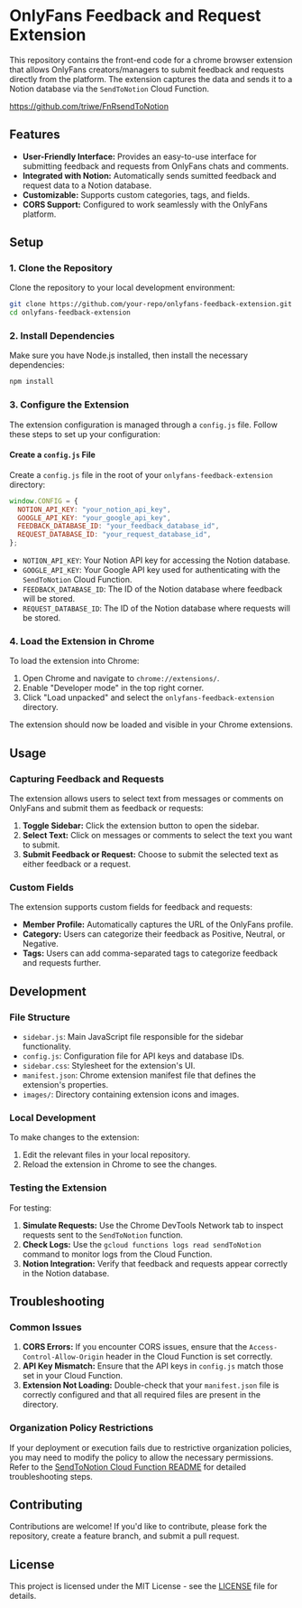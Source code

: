 # OnlyFans Feedback and Request Extension

This repository contains the front-end code for a chrome browser extension that allows OnlyFans creators/managers to submit feedback and requests directly from the platform. The extension captures the data and sends it to a Notion database via the `SendToNotion` Cloud Function.

https://github.com/triwe/FnRsendToNotion

## Features

- **User-Friendly Interface:** Provides an easy-to-use interface for submitting feedback and requests from OnlyFans chats and comments.
- **Integrated with Notion:** Automatically sends sumitted feedback and request data to a Notion database.
- **Customizable:** Supports custom categories, tags, and fields.
- **CORS Support:** Configured to work seamlessly with the OnlyFans platform.

## Setup

### 1. Clone the Repository

Clone the repository to your local development environment:

```bash
git clone https://github.com/your-repo/onlyfans-feedback-extension.git
cd onlyfans-feedback-extension
```

### 2. Install Dependencies

Make sure you have Node.js installed, then install the necessary dependencies:

```bash
npm install
```

### 3. Configure the Extension

The extension configuration is managed through a `config.js` file. Follow these steps to set up your configuration:

#### Create a `config.js` File

Create a `config.js` file in the root of your `onlyfans-feedback-extension` directory:

```javascript
window.CONFIG = {
  NOTION_API_KEY: "your_notion_api_key",
  GOOGLE_API_KEY: "your_google_api_key",
  FEEDBACK_DATABASE_ID: "your_feedback_database_id",
  REQUEST_DATABASE_ID: "your_request_database_id",
};
```

- `NOTION_API_KEY`: Your Notion API key for accessing the Notion database.
- `GOOGLE_API_KEY`: Your Google API key used for authenticating with the `SendToNotion` Cloud Function.
- `FEEDBACK_DATABASE_ID`: The ID of the Notion database where feedback will be stored.
- `REQUEST_DATABASE_ID`: The ID of the Notion database where requests will be stored.

### 4. Load the Extension in Chrome

To load the extension into Chrome:

1. Open Chrome and navigate to `chrome://extensions/`.
2. Enable "Developer mode" in the top right corner.
3. Click "Load unpacked" and select the `onlyfans-feedback-extension` directory.

The extension should now be loaded and visible in your Chrome extensions.

## Usage

### Capturing Feedback and Requests

The extension allows users to select text from messages or comments on OnlyFans and submit them as feedback or requests:

1. **Toggle Sidebar:** Click the extension button to open the sidebar.
2. **Select Text:** Click on messages or comments to select the text you want to submit.
3. **Submit Feedback or Request:** Choose to submit the selected text as either feedback or a request.

### Custom Fields

The extension supports custom fields for feedback and requests:

- **Member Profile:** Automatically captures the URL of the OnlyFans profile.
- **Category:** Users can categorize their feedback as Positive, Neutral, or Negative.
- **Tags:** Users can add comma-separated tags to categorize feedback and requests further.

## Development

### File Structure

- `sidebar.js`: Main JavaScript file responsible for the sidebar functionality.
- `config.js`: Configuration file for API keys and database IDs.
- `sidebar.css`: Stylesheet for the extension's UI.
- `manifest.json`: Chrome extension manifest file that defines the extension's properties.
- `images/`: Directory containing extension icons and images.

### Local Development

To make changes to the extension:

1. Edit the relevant files in your local repository.
2. Reload the extension in Chrome to see the changes.

### Testing the Extension

For testing:

1. **Simulate Requests:** Use the Chrome DevTools Network tab to inspect requests sent to the `SendToNotion` function.
2. **Check Logs:** Use the `gcloud functions logs read sendToNotion` command to monitor logs from the Cloud Function.
3. **Notion Integration:** Verify that feedback and requests appear correctly in the Notion database.

## Troubleshooting

### Common Issues

1. **CORS Errors:** If you encounter CORS issues, ensure that the `Access-Control-Allow-Origin` header in the Cloud Function is set correctly.
2. **API Key Mismatch:** Ensure that the API keys in `config.js` match those set in your Cloud Function.
3. **Extension Not Loading:** Double-check that your `manifest.json` file is correctly configured and that all required files are present in the directory.

### Organization Policy Restrictions

If your deployment or execution fails due to restrictive organization policies, you may need to modify the policy to allow the necessary permissions. Refer to the [SendToNotion Cloud Function README](https://github.com/your-repo/send-to-notion#troubleshooting) for detailed troubleshooting steps.

## Contributing

Contributions are welcome! If you'd like to contribute, please fork the repository, create a feature branch, and submit a pull request.

## License

This project is licensed under the MIT License - see the [LICENSE](LICENSE) file for details.
